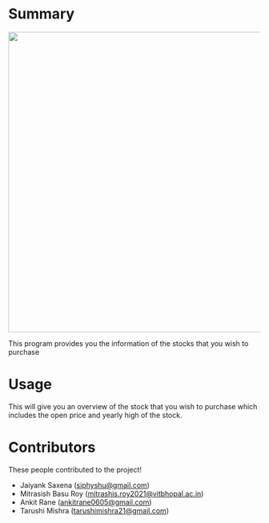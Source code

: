 # Summary

<img src="https://images.moneycontrol.com/static-mcnews/2021/03/business-stocks_shutterstock_1402151111-1-770x433.jpg?impolicy=website&width=770&height=431" width=600/>

This program provides you the information of the stocks that you wish to purchase


# Usage

This will give you an overview of the stock that you wish to purchase which includes the open price and yearly high of the stock.

# Contributors

These people contributed to the project!

- Jaiyank Saxena (siphyshu@gmail.com)
- Mitrasish Basu Roy (mitrashis.roy2021@vitbhopal.ac.in)
- Ankit Rane (ankitrane0605@gmail.com)
- Tarushi Mishra (tarushimishra21@gmail.com)
